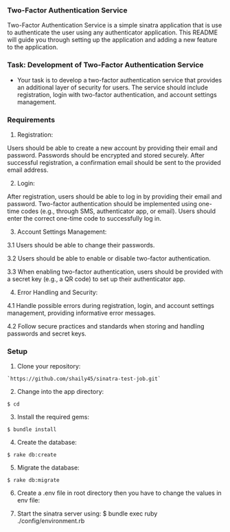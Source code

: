### Two-Factor Authentication Service

Two-Factor Authentication Service is a simple sinatra application that is use to authenticate the user using any authenticator application. This README will guide you through setting up the application and adding a new feature to the application.

### Task: Development of Two-Factor Authentication Service

- Your task is to develop a two-factor authentication service that provides an additional layer of security for users. The service should include registration, login with two-factor authentication, and account settings management.

### Requirements

1. Registration:

Users should be able to create a new account by providing their email and password.
Passwords should be encrypted and stored securely.
After successful registration, a confirmation email should be sent to the provided email address.

2. Login:

  After registration, users should be able to log in by providing their email and password.
  Two-factor authentication should be implemented using one-time codes (e.g., through SMS, authenticator app, or email).
  Users should enter the correct one-time code to successfully log in.

3. Account Settings Management:

  3.1 Users should be able to change their passwords.
  
  3.2 Users should be able to enable or disable two-factor authentication.
  
  3.3 When enabling two-factor authentication, users should be provided with a secret key (e.g., a QR code) to set up their authenticator app.

4. Error Handling and Security:

  4.1 Handle possible errors during registration, login, and account settings management, providing informative error messages.

  4.2 Follow secure practices and standards when storing and handling passwords and secret keys.


### Setup

  1. Clone your repository:

    `https://github.com/shaily45/sinatra-test-job.git`

  2. Change into the app directory:

  `$ cd `

  3. Install the required gems:

   `$ bundle install`

  4. Create the database:

   `$ rake db:create`

  5. Migrate the database:

  `$ rake db:migrate`

  6. Create a .env file in root directory then you have to change the values in env file:

  7. Start the sinatra server using:
    $ bundle exec ruby ./config/environment.rb
